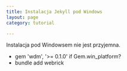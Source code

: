 ```yaml
---
title: Instalacja Jekyll pod Windows
layout: page
category: tutorial

---
```



Instalacja pod Windowsem nie jest przyjemna.
- gem 'wdm', '>= 0.1.0' if Gem.win_platform?
- bundle add webrick